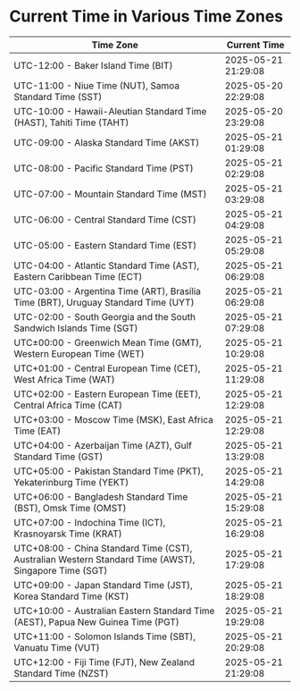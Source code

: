 # Current Time in Various Time Zones

| Time Zone | Current Time |
|-----------|--------------|
| UTC-12:00 - Baker Island Time (BIT) | 2025-05-21 21:29:08 |
| UTC-11:00 - Niue Time (NUT), Samoa Standard Time (SST) | 2025-05-20 22:29:08 |
| UTC-10:00 - Hawaii-Aleutian Standard Time (HAST), Tahiti Time (TAHT) | 2025-05-20 23:29:08 |
| UTC-09:00 - Alaska Standard Time (AKST) | 2025-05-21 01:29:08 |
| UTC-08:00 - Pacific Standard Time (PST) | 2025-05-21 02:29:08 |
| UTC-07:00 - Mountain Standard Time (MST) | 2025-05-21 03:29:08 |
| UTC-06:00 - Central Standard Time (CST) | 2025-05-21 04:29:08 |
| UTC-05:00 - Eastern Standard Time (EST) | 2025-05-21 05:29:08 |
| UTC-04:00 - Atlantic Standard Time (AST), Eastern Caribbean Time (ECT) | 2025-05-21 06:29:08 |
| UTC-03:00 - Argentina Time (ART), Brasília Time (BRT), Uruguay Standard Time (UYT) | 2025-05-21 06:29:08 |
| UTC-02:00 - South Georgia and the South Sandwich Islands Time (SGT) | 2025-05-21 07:29:08 |
| UTC±00:00 - Greenwich Mean Time (GMT), Western European Time (WET) | 2025-05-21 10:29:08 |
| UTC+01:00 - Central European Time (CET), West Africa Time (WAT) | 2025-05-21 11:29:08 |
| UTC+02:00 - Eastern European Time (EET), Central Africa Time (CAT) | 2025-05-21 12:29:08 |
| UTC+03:00 - Moscow Time (MSK), East Africa Time (EAT) | 2025-05-21 12:29:08 |
| UTC+04:00 - Azerbaijan Time (AZT), Gulf Standard Time (GST) | 2025-05-21 13:29:08 |
| UTC+05:00 - Pakistan Standard Time (PKT), Yekaterinburg Time (YEKT) | 2025-05-21 14:29:08 |
| UTC+06:00 - Bangladesh Standard Time (BST), Omsk Time (OMST) | 2025-05-21 15:29:08 |
| UTC+07:00 - Indochina Time (ICT), Krasnoyarsk Time (KRAT) | 2025-05-21 16:29:08 |
| UTC+08:00 - China Standard Time (CST), Australian Western Standard Time (AWST), Singapore Time (SGT) | 2025-05-21 17:29:08 |
| UTC+09:00 - Japan Standard Time (JST), Korea Standard Time (KST) | 2025-05-21 18:29:08 |
| UTC+10:00 - Australian Eastern Standard Time (AEST), Papua New Guinea Time (PGT) | 2025-05-21 19:29:08 |
| UTC+11:00 - Solomon Islands Time (SBT), Vanuatu Time (VUT) | 2025-05-21 20:29:08 |
| UTC+12:00 - Fiji Time (FJT), New Zealand Standard Time (NZST) | 2025-05-21 21:29:08 |
